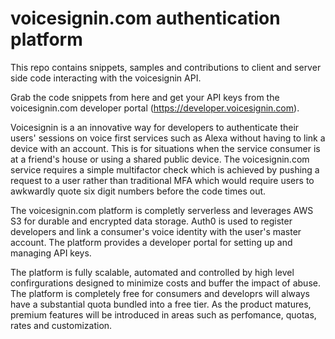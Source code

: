 # voicesignin.com authentication platform
This repo contains snippets, samples and contributions to client and server side code interacting with the voicesignin API.

Grab the code snippets from here and get your API keys from the voicesignin.com developer portal (https://developer.voicesignin.com).

Voicesignin is a an innovative way for developers to authenticate their users' sessions on voice first services such as Alexa without having to link a device with an account. This is for situations when the service consumer is at a friend's house or using a shared public device. The voicesignin.com service requires a simple multifactor check which is achieved by pushing a request to a user rather than traditional MFA which would require users to awkwardly quote six digit numbers before the code times out.

The voicesignin.com platform is completly serverless and leverages AWS S3 for durable and encrypted data storage. Auth0 is used to register developers and link a consumer's voice identity with the user's master account. The platform provides a developer portal for setting up and managing API keys.

The platform is fully scalable, automated and controlled by high level confirgurations designed to minimize costs and buffer the impact of abuse. The platform is completely free for consumers and developrs will always have a substantial quota bundled into a free tier. As the product matures, premium features will be introduced in areas such as perfomance, quotas, rates and customization. 
